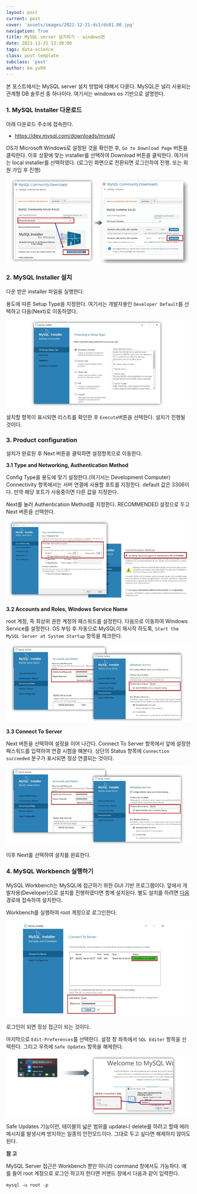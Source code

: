 ```yaml
---
layout: post
current: post
cover: 'assets/images/2021-12-21-ds1/ds01.00.jpg'
navigation: True
title: MySQL server 설치하기 - windows편
date: 2021-12-31 13:30:00
tags: data-science
class: post-template
subclass: 'post'
author: km.yu99
---
```




본 포스트에서는 MySQL server 설치 방법에 대해서 다룬다. MySQL은 널리 사용되는 관계형 DB 솔루션 중 하나이다. 여기서는 windows os 기반으로 설명한다.



### 1. MySQL Installer 다운로드

아래 다운로드 주소에 접속한다.

- https://dev.mysql.com/downloads/mysql/

OS가 Microsoft Windows로 설정된 것을 확인한 후, `Go to Download Page` 버튼을 클릭한다. 이후 상황에 맞는 installer를 선택하여 Download 버튼을 클릭한다. 여기서는 local installer를 선택하였다. (로그인 화면으로 전환되면 로그인하여 진행. 또는 회원 가입 후 진행)

<img src="assets/images/2021-12-31-ds3/ds03.01.jpg">



### 2. MySQL Installer 설치

다운 받은 installer 파일을 실행한다.

용도에 따른 Setup Type을 지정한다. 여기서는 개발자용인 `Developer Default`를 선택하고 다음(Next)로 이동하였다.

<img src="assets/images/2021-12-31-ds3/ds03.01.01.jpg">

설치할 항목이 표시되면 리스트를 확인한 후 `Execute`버튼을 선택한다. 설치가 진행될 것이다.



### 3. Product configuration

설치가 완료된 후 Next 버튼을 클릭하면 설정항목으로 이동한다.  

**3.1 Type and Networking, Authentication Method**

Config Type을 용도에 맞기 설정한다.(여기서는 Development Computer) Connectivity 항목에서는 서버 연결에 사용할 포트를 지정한다. default 값은 3306이다. 만약 해당 포트가 사용중이면 다른 값을 지정한다.  

Next를 눌러 Authentication Method를 지정한다. RECOMMENDED 설정으로 두고 Next 버튼을 선택한다.

 <img src="assets/images/2021-12-31-ds3/ds03.02.jpg">



**3.2 Accounts and Roles, Windows Service Name**

root 계정, 즉 최상위 권한 계정의 패스워드를 설정한다. 다음으로 이동하여 Windows Service를 설정한다. OS 부팅 후 자동으로 MySQL이 재시작 하도록, `Start the MySQL Server at System Startup` 항목을 체크한다.

<img src="assets/images/2021-12-31-ds3/ds03.03.jpg">



**3.3 Connect To Server**

Next 버튼을 선택하여 설정을 이어 나간다. Connect To Server 항목에서 앞에 설정한 패스워드를 입력하여 연결 시험을 해본다. 상단의 Status 항목에 `Connection succeeded` 문구가 표시되면 정상 연결되는 것이다.

<img src="assets/images/2021-12-31-ds3/ds03.03.jpg">



이후 Next를 선택하여 설치를 완료한다.



### 4. MySQL Workbench 실행하기

MySQL Workbench는 MySQL에 접근하기 위한 GUI 기반 프로그램이다. 앞에서 개발자용(Developer)으로 설치를 진행하였다면 함께 설치된다. 별도 설치를 하려면 [다음](https://dev.mysql.com/downloads/workbench/) 경로에 접속하여 설치한다.  

Workbench를 실행하여 root 계정으로 로그인한다.

<img src="assets/images/2021-12-31-ds3/ds03.04.jpg">



로그인이 되면 정상 접근이 되는 것이다.  

마지막으로 `Edit-Preferences`를 선택한다. 설정 창 좌측에서 `SQL Editer` 항목을 선택한다. 그리고 우측에 `Safe Updates` 항목을 해제한다.

<img src="assets/images/2021-12-31-ds3/ds03.05.jpg">



Safe Updates 기능이란, 테이블의 넓은 범위를 update나 delete를 하려고 할때 에러 메시지를 발생시켜 방지하는 일종의 안전모드이다. 그대로 두고 싶다면 해제하지 않아도 된다.



**참 고**  

MySQL Server 접근은 Workbench 뿐만 아니라 command 창에서도 가능하다. 예를 들어 root 계정으로 로그인 하고자 한다면 커맨드 창에서 다음과 같이 입력한다.

```
mysql -u root -p
```

